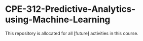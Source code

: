 # CPE-312-Predictive-Analytics-using-Machine-Learning
This repository is allocated for all [future] activities in this course.
